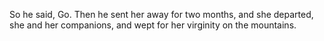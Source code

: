 So he said, Go. Then he sent her away for two months, and she departed, she and her companions, and wept for her virginity on the mountains.
